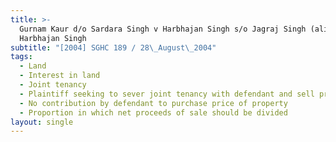 ```yaml
---
title: >-
  Gurnam Kaur d/o Sardara Singh v Harbhajan Singh s/o Jagraj Singh (alias
  Harbhajan Singh
subtitle: "[2004] SGHC 189 / 28\_August\_2004"
tags:
  - Land
  - Interest in land
  - Joint tenancy
  - Plaintiff seeking to sever joint tenancy with defendant and sell property
  - No contribution by defendant to purchase price of property
  - Proportion in which net proceeds of sale should be divided
layout: single
---
```


